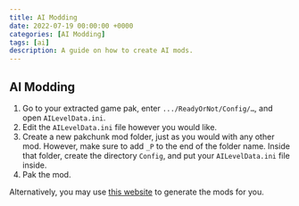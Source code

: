 ```yaml
---
title: AI Modding
date: 2022-07-19 00:00:00 +0000
categories: [AI Modding]
tags: [ai]
description: A guide on how to create AI mods.
---
```



## AI Modding  
1. Go to your extracted game pak, enter `.../ReadyOrNot/Config/…`, and open `AILevelData.ini`.
2. Edit the `AILevelData.ini` file however you would like.
3. Create a new pakchunk mod folder, just as you would with any other mod. However, make sure to add `_P` to the end of the folder name. Inside that folder, create the directory `Config`, and put your `AILevelData.ini` file inside. 
4. Pak the mod.

Alternatively, you may use [this website](https://ron.recursiveprojects.cloud) to generate the mods for you.
